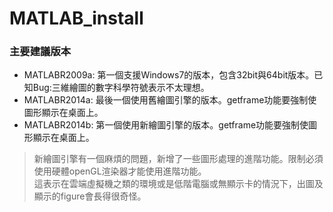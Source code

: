 # MATLAB_install


### 主要建議版本
+ MATLABR2009a: 第一個支援Windows7的版本，包含32bit與64bit版本。已知Bug:三維繪圖的數字科學符號表示不太理想。  
+ MATLABR2014a: 最後一個使用舊繪圖引擎的版本。getframe功能要強制使圖形顯示在桌面上。
+ MATLABR2014b: 第一個使用新繪圖引擎的版本。getframe功能要強制使圖形顯示在桌面上。
> 新繪圖引擎有一個麻煩的問題，新增了一些圖形處理的進階功能。限制必須使用硬體openGL渲染器才能使用進階功能。  
> 這表示在雲端虛擬機之類的環境或是低階電腦或無顯示卡的情況下，出圖及顯示的figure會長得很奇怪。
